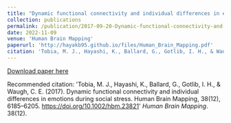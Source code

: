 ```yaml
---
title: "Dynamic functional connectivity and individual differences in emotions during social stress"
collection: publications
permalink: /publication/2017-09-20-Dynamic-functional-connectivity-and-individual-differences-in-emotions-during-social-stress
date: 2022-11-09
venue: 'Human Brain Mapping'
paperurl: 'http://hayakb95.github.io/files/Human_Brain_Mapping.pdf'
citation: 'Tobia, M. J., Hayashi, K., Ballard, G., Gotlib, I. H., & Waugh, C. E. (2017). Dynamic functional connectivity and individual differences in emotions during social stress. Human Brain Mapping, 38(12), 6185–6205. https://doi.org/10.1002/hbm.23821'
---
```


[Download paper here](http://hayakb95.github.io/files/Human_Brain_Mapping.pdf)

Recommended citation: 'Tobia, M. J., Hayashi, K., Ballard, G., Gotlib, I. H., & Waugh, C. E. (2017). Dynamic functional connectivity and individual differences in emotions during social stress. Human Brain Mapping, 38(12), 6185–6205. https://doi.org/10.1002/hbm.23821' <i>Human Brain Mapping</i>. 38(12).
